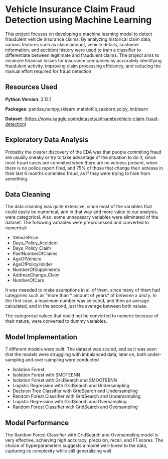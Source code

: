 # Vehicle Insurance Claim Fraud Detection using Machine Learning 

This project focuses on developing a machine learning model to detect fraudulent vehicle insurance claims. By analyzing historical claim data, various features such as claim amount, vehicle details, customer information, and accident history were used to train a classifier to differentiate between legitimate and fraudulent claims. The project aims to minimize financial losses for insurance companies by accurately identifying fraudulent activity, improving claim processing efficiency, and reducing the manual effort required for fraud detection

## Resources Used

**Python Version**: 3.12.1

**Packages**: pandas,numpy,sklearn,matplotlib,seaborn,scipy, imblearn

**Dataset**: (https://www.kaggle.com/datasets/shivamb/vehicle-claim-fraud-detection)

## Exploratory Data Analysis

Probably the clearer discovery of the EDA was that people commiting fraud are usually sneaky or try to take advantage of the situation to do it, since most fraud cases are commited when there are no witness present, when there is no police report filed, and 75% of those that change their adresse in their last 6 months commited fraud, as if they were trying to hide from something.

## Data Cleaning

The data cleaning was quite extensive, since most of the variables that could easily be numerical, and in that way add more value to our analysis, were categorical. Also, some unnecesary variables were eliminated of the dataset.
The following variables were preprocessed and converted to numerical:

* VehiclePrice
* Days_Policy_Accident
* Days_Policy_Claim
* PastNumberOfClaims
* AgeOfVehicle
* AgeOfPolicyHolder
* NumberOfSuppliments
* AddressChange_Claim
* NumberOfCars

It was neeeded to make asumptions in all of them, since many of them had categories such as "more than * amount of years* of *between x and y*. In the first case, a maximum number was selected, and then an average calculated, and in the second, just the average between both values.

The categorical values that could not be converted to numeric because of their nature, were converted to dummy variables.

## Model Implementation

7 different models were built. The dataset was scaled, and as it was seen that the models were struggling with imbalanced data, later on, both under-sampling and over-sampling were conducted

* Isolation Forest
* Isolation Forest with SMOTEENN
* Isolation Forest with GridSearch and SMOOTEENN
* Logistic Regression with GridSearch and Undersampling
* Decision Tree Classifier with GridSearch and Undersampling
* Random Forest Classifier with GridSearch and Undersampling
* Logistic Regression with GridSearch and Oversampling
* Random Forest Classifier with GridSearch and Oversampling

## Model Performance

The Random Forest Classifier with GridSearch and Oversampling model is very effective, achieving high accuracy, precision, recall, and F1 scores. The choice of hyperparameters suggests a model well-tuned to the data, capturing its complexity while still generalizing well.



